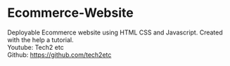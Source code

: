 # Ecommerce-Website
Deployable Ecommerce website using HTML CSS and Javascript. Created with the help a tutorial.  
Youtube: Tech2 etc  
Github: https://github.com/tech2etc
